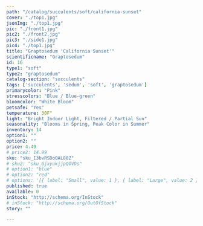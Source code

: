 ```yaml
---
path: "/catalog/succulents/soft/california-sunset"
cover: "./top1.jpg"
jsonImg: "./top1.jpg"
pic: "./front1.jpg"
pic2: "./front2.jpg"
pic3: "./side1.jpg"
pic4: "./top1.jpg"
title: "Graptosedum 'California Sunset'"
scientificname: "Graptosedum"
id: 16 
type1: "soft"
type2: "graptosedum"
catalog-section: "succulents"
tags: ['succulents', 'sedum', 'soft', 'graptosedum']
primarycolor: "Pink"
stresscolors: "Blue / Blue-green"
bloomcolor: "White Bloom"
petsafe: "Yes"
temperature: 30F"
light: "Bright Indoor Light, Filtered / Partial Sun"
seasonality: "Blooms in Spring, Peak Color in Summer"
inventory: 14
option1: ""
option2: ""
price: 4.49
# price2: 14.99
sku: "sku_I3bvRSDo0AL88Z"
# sku2: "sku_GjxyukjjpQOVDs"
# option1: "blue"
# option2: "red"
# options: '[{ label: "Small", value: 1 }, { label: "Large", value: 2 }]'
published: true
available: 0
inStock: "http://schema.org/InStock"
# inStock: "http://schema.org/OutOfStock"
story: ""

---
```

